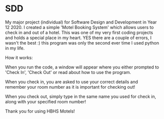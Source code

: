 # SDD
My major project (individual) for Software Design and Development in Year 12 2020. I created a simple 'Motel Booking System' which allows users to check in and out of a hotel. This was one of my very first coding projects and holds a special place in my heart. YES there are a couple of errors, I wasn't the best :) this program was only the second ever time I used python in my life. 

How it works:

When you run the code, a window will appear where you either prompted to 'Check In', 'Check Out' or read about how to use the program. 

When you check in, you are asked to use your correct details and remember your room number as it is important for checking out! 

When you check out, simply type in the same name you used for check in, along with your specified room number! 

Thank you for using HBHS Motels!

